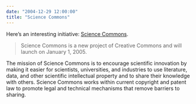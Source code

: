 ```yaml
---
date: "2004-12-29 12:00:00"
title: "Science Commons"
---
```




Here&rsquo;s an interesting initiative: [Science Commons](http://science.creativecommons.org/).

> Science Commons is a new project of Creative Commons and will launch on January 1, 2005.

The mission of Science Commons is to encourage scientific innovation by making it easier for scientists, universities, and industries to use literature, data, and other scientific intellectual property and to share their knowledge with others. Science Commons works within current copyright and patent law to promote legal and technical mechanisms that remove barriers to sharing.



